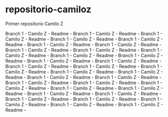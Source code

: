 # repositorio-camiloz
Primer repositorio Camilo Z

Branch 1 - Camilo Z - Readme - Branch 1 - Camilo Z - Readme - Branch 1 - Camilo Z - Readme - Branch 1 - Camilo Z - Readme - Branch 1 - Camilo Z - Readme - Branch 1 - Camilo Z - Readme - Branch 1 - Camilo Z - Readme - Branch 1 - Camilo Z - Readme - Branch 1 - Camilo Z - Readme - Branch 1 - Camilo Z - Readme - Branch 1 - Camilo Z - Readme - Branch 1 - Camilo Z - Readme - Branch 1 - Camilo Z - Readme - Branch 1 - Camilo Z - Readme - Branch 1 - Camilo Z - Readme - Branch 1 - Camilo Z - Readme - Branch 1 - Camilo Z - Readme - Branch 1 - Camilo Z - Readme - Branch 1 - Camilo Z - Readme - Branch 1 - Camilo Z - Readme - Branch 1 - Camilo Z - Readme - Branch 1 - Camilo Z - Readme - Branch 1 - Camilo Z - Readme - Branch 1 - Camilo Z - Readme - Branch 1 - Camilo Z - Readme - Branch 1 - Camilo Z - Readme - Branch 1 - Camilo Z - Readme - Branch 1 - Camilo Z - Readme - Branch 1 - Camilo Z - Readme - Branch 1 - Camilo Z - Readme - Branch 1 - Camilo Z - Readme - Branch 1 - Camilo Z - Readme - Branch 1 - Camilo Z - Readme - 
